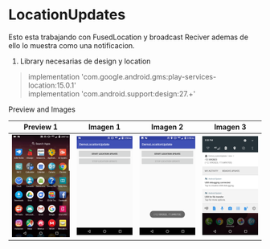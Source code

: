 # LocationUpdates
Esto esta trabajando con FusedLocation y broadcast Reciver ademas de ello lo muestra como una notificacion.

1. Library necesarias de design  y location
>  implementation 'com.google.android.gms:play-services-location:15.0.1'  
>  implementation 'com.android.support:design:27.+'

 Preview and Images  

Preview 1             	 | Imagen 1             	   |  Imagen 2	        				| Imagen 3		 		           |
:-----------------------:|:-----------------------:|:-------------------------: | :-------------------------:|
<img src="https://github.com/puitiza/LocationUpdates/blob/master/preview/gifs/1.gif?raw=true"/>|![alt text][logo1] 		   |![alt text][logo2] 	    		|![alt text][logo3]	    		 |  

[logo1]: https://github.com/puitiza/LocationUpdates/blob/master/preview/images/1.png?raw=true
[logo2]: https://github.com/puitiza/LocationUpdates/blob/master/preview/images/2.png?raw=true
[logo3]: https://github.com/puitiza/LocationUpdates/blob/master/preview/images/3.png?raw=true
